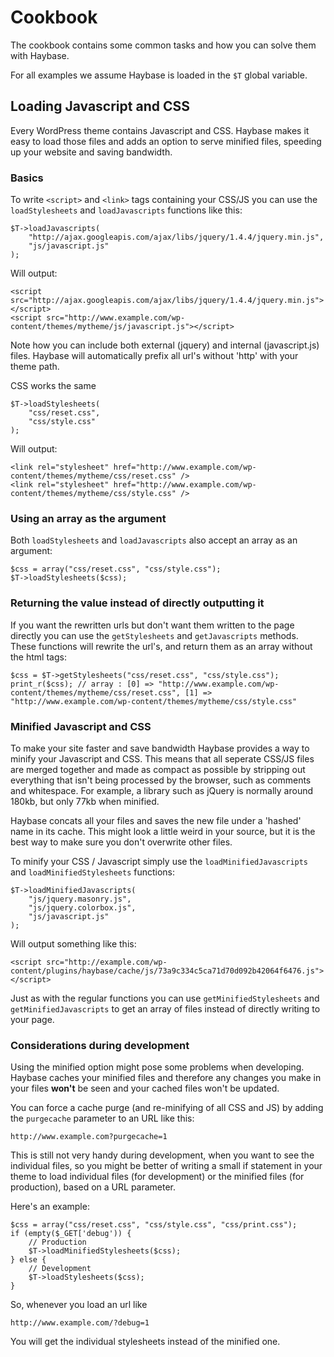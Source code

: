 Cookbook
========
The cookbook contains some common tasks and how you can solve them with Haybase.

For all examples we assume Haybase is loaded in the `$T` global variable.

Loading Javascript and CSS
--------------------------
Every WordPress theme contains Javascript and CSS. Haybase makes it easy to load
those files and adds an option to serve minified files, speeding up your website
and saving bandwidth.

### Basics ###
To write `<script>` and `<link>` tags containing your CSS/JS you can use the
`loadStylesheets` and `loadJavascripts` functions like this:

    $T->loadJavascripts(
        "http://ajax.googleapis.com/ajax/libs/jquery/1.4.4/jquery.min.js",
        "js/javascript.js"
    );

Will output:

    <script src="http://ajax.googleapis.com/ajax/libs/jquery/1.4.4/jquery.min.js"></script>
    <script src="http://www.example.com/wp-content/themes/mytheme/js/javascript.js"></script>

Note how you can include both external (jquery) and internal (javascript.js) files.
Haybase will automatically prefix all url's without 'http' with your theme path.

CSS works the same

    $T->loadStylesheets(
        "css/reset.css",
        "css/style.css"
    );

Will output:

    <link rel="stylesheet" href="http://www.example.com/wp-content/themes/mytheme/css/reset.css" />
    <link rel="stylesheet" href="http://www.example.com/wp-content/themes/mytheme/css/style.css" />

### Using an array as the argument ###
Both `loadStylesheets` and `loadJavascripts` also accept an array as an argument:

    $css = array("css/reset.css", "css/style.css");
    $T->loadStylesheets($css);

### Returning the value instead of directly outputting it ###
If you want the rewritten urls but don't want them written to the page directly you can
use the `getStylesheets` and `getJavascripts` methods. These functions will rewrite the
url's, and return them as an array without the html tags:

    $css = $T->getStylesheets("css/reset.css", "css/style.css");
    print_r($css); // array : [0] => "http://www.example.com/wp-content/themes/mytheme/css/reset.css", [1] => "http://www.example.com/wp-content/themes/mytheme/css/style.css"

### Minified Javascript and CSS ###
To make your site faster and save bandwidth Haybase provides a way to minify your Javascript and CSS.
This means that all seperate CSS/JS files are merged together and made as
compact as possible by stripping out everything that isn't being processed by the
browser, such as comments and whitespace. For example, a library such as jQuery
is normally around 180kb, but only 77kb when minified.

Haybase concats all your files and saves the new file under a 'hashed' name in
its cache. This might look a little weird in your source, but it is the best
way to make sure you don't overwrite other files.

To minify your CSS / Javascript simply use the `loadMinifiedJavascripts` and
`loadMinifiedStylesheets` functions:

    $T->loadMinifiedJavascripts(
        "js/jquery.masonry.js",
        "js/jquery.colorbox.js",
        "js/javascript.js"
    );

Will output something like this:

    <script src="http://example.com/wp-content/plugins/haybase/cache/js/73a9c334c5ca71d70d092b42064f6476.js"></script>

Just as with the regular functions you can use `getMinifiedStylesheets` and
`getMinifiedJavascripts` to get an array of files instead of directly writing to
your page.

### Considerations during development ###
Using the minified option might pose some problems when developing. Haybase caches
your minified files and therefore any changes you make in your files **won't**
be seen and your cached files won't be updated.

You can force a cache purge (and re-minifying of all CSS and JS) by adding the
`purgecache` parameter to an URL like this:

    http://www.example.com?purgecache=1

This is still not very handy during development, when you want to see the
individual files, so you might be better of
writing a small if statement in your theme to load individual files (for development)
or the minified files (for production), based on a URL parameter.

Here's an example:

    $css = array("css/reset.css", "css/style.css", "css/print.css");
    if (empty($_GET['debug')) {
        // Production
        $T->loadMinifiedStylesheets($css);
    } else {
        // Development
        $T->loadStylesheets($css);
    }

So, whenever you load an url like

    http://www.example.com/?debug=1

You will get the individual stylesheets instead of the minified one.